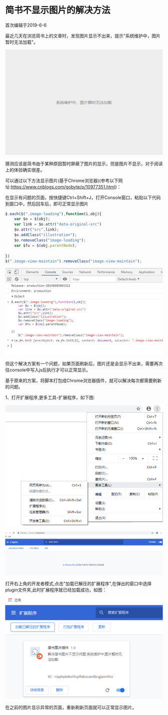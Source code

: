 # 简书不显示图片的解决方法

首次编辑于2019-6-6

最近几天在浏览简书上的文章时，发现图片显示不出来，提示"系统维护中，图片暂时无法加载"。

![系统维护中，图片暂时无法加载](./images/error.png)

猜测应该是简书由于某种原因暂时屏蔽了图片的显示，但是图片不显示，对于阅读上的体验确实很差。

可以通过以下方法显示图片(基于Chrome浏览器)(参考以下网址:<https://www.cnblogs.com/gobyte/p/10977351.html>)：

在显示有问题的页面，按快捷键Ctrl+Shift+J，打开Console窗口，粘贴以下代码到窗口中，然后回车后，即可正常显示图片

```js
$.each($(".image-loading"),function(i,obj){
    var $o = $(obj);
    var link = $o.attr("data-original-src")
    $o.attr("src",link);
    $o.addClass("illustration");
    $o.removeClass("image-loading");
    var $fu = $(obj.parentNode);

})
$(".image-view-maintain").removeClass("image-view-maintain");
```

![console](./images/console.png)

但这个解决方案有一个问题，如果页面刷新后，图片还是会显示不出来，需要再次往console中写入js后执行才可以正常显示。

基于原来的方案，将脚本打包成Chrome浏览器插件，就可以解决每次都需要刷新的问题。

1、打开扩展程序,更多工具-扩展程序，如下图:

![扩展程序](./images/plugin1.png)

![扩展程序](./images/plugin2.png)

打开右上角的开发者模式,点击"加载已解压的扩展程序",在弹出的窗口中选择plugin文件夹,此时扩展程序就已经加载成功，如图：

![扩展程序](./images/plugin3.png)

在之前的图片显示异常的页面，重新刷新页面就可以正常显示图片。
